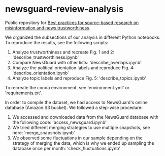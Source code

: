 # newsguard-review-analysis

Public repository for [Best practices for source-based research on misinformation and news trustworthiness](https://doi.org/10.31234/osf.io/v6e4b).

We organized the subsections of our analysis in different Python notebooks. 
To reproduce the results, see the following scripts: 
1. Analyze trustworthiness and recreate Fig. 1 and 2: 'describe_trustworthiness.ipynb'
3. Compare NewsGuard with other lists: 'describe_overlaps.ipynb'
4. Analyze the political orientation labels and reproduce Fig. 4: 'describe_orientation.ipynb'
5. Analyze topic labels and reproduce Fig. 5: 'describe_topics.ipynb'

To recreate the conda environment, see 'environment.yml' or 'requirements.txt'.

In order to compile the dataset, we had access to NewsGuard's online database (Amazon S3 bucket). We followed a step-wise procedure:
1. We accessed and downloaded data from the NewsGuard database with the following code: 'access_newsguard.ipynb'
2. We tried different merging strategies to use multiple snapshots, see here: 'merge_snapshots.ipynb'
3. We observed some fluctuations in our sample depending on the strategy of merging the data, which is why we ended up sampling the database once per month: 'check_fluctuations.ipynb'
